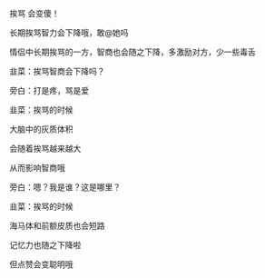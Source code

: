 挨骂 会变傻！



长期挨骂智力会下降哦，敢@她吗



情侣中长期挨骂的一方，智商也会随之下降，多激励对方，少一些毒舌



韭菜：挨骂智商会下降吗？

旁白：打是疼，骂是爱

韭菜：挨骂的时候

大脑中的灰质体积

会随着挨骂越来越大

从而影响智商哦

旁白：嗯？我是谁？这是哪里？

韭菜：挨骂的时候

海马体和前额皮质也会短路

记忆力也随之下降啦

但点赞会变聪明哦

